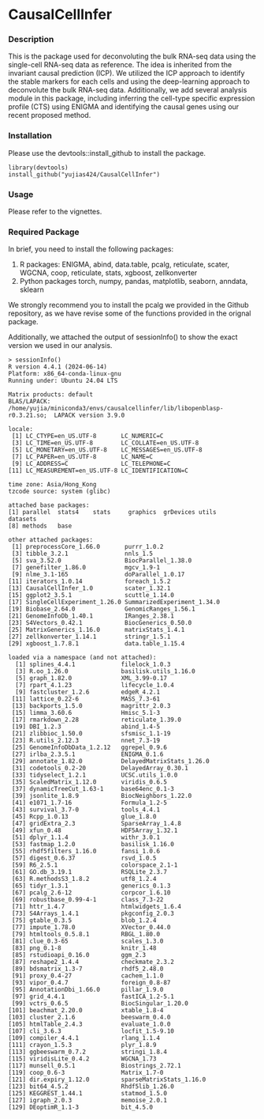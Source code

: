 # CausalCellInfer

### Description

This is the package used for deconvoluting the bulk RNA-seq data using the single-cell RNA-seq data as reference. The idea is inherited from the invariant causal prediction (ICP). 
We utilized the ICP approach to identify the stable markers for each cells and using the deep-learning approach to deconvolute the bulk RNA-seq data. Additionally, we add several 
analysis module in this package, including inferring the cell-type specific expression profile (CTS) using ENIGMA and identifying the causal genes using our recent proposed method.

### Installation

Please use the devtools::install_github to install the package.
```
library(devtools)
install_github("yujias424/CausalCellInfer")
```

### Usage

Please refer to the vignettes.

### Required Package

In brief, you need to install the following packages: 

1. R packages:
    ENIGMA, abind, data.table, pcalg, reticulate, scater, WGCNA, coop, reticulate, stats, xgboost, zellkonverter
2. Python packages
    torch, numpy, pandas, matplotlib, seaborn, anndata, sklearn

We strongly recommend you to install the pcalg we provided in the Github repository, as we have revise some of the functions provided in the orignal package.

Additionally, we attached the output of sessionInfo() to show the exact version we used in our analysis.

```
> sessionInfo()
R version 4.4.1 (2024-06-14)
Platform: x86_64-conda-linux-gnu
Running under: Ubuntu 24.04 LTS

Matrix products: default
BLAS/LAPACK: /home/yujia/miniconda3/envs/causalcellinfer/lib/libopenblasp-r0.3.21.so;  LAPACK version 3.9.0

locale:
 [1] LC_CTYPE=en_US.UTF-8       LC_NUMERIC=C              
 [3] LC_TIME=en_US.UTF-8        LC_COLLATE=en_US.UTF-8    
 [5] LC_MONETARY=en_US.UTF-8    LC_MESSAGES=en_US.UTF-8   
 [7] LC_PAPER=en_US.UTF-8       LC_NAME=C                 
 [9] LC_ADDRESS=C               LC_TELEPHONE=C            
[11] LC_MEASUREMENT=en_US.UTF-8 LC_IDENTIFICATION=C       

time zone: Asia/Hong_Kong
tzcode source: system (glibc)

attached base packages:
[1] parallel  stats4    stats     graphics  grDevices utils     datasets 
[8] methods   base     

other attached packages:
 [1] preprocessCore_1.66.0       purrr_1.0.2                
 [3] tibble_3.2.1                nnls_1.5                   
 [5] sva_3.52.0                  BiocParallel_1.38.0        
 [7] genefilter_1.86.0           mgcv_1.9-1                 
 [9] nlme_3.1-165                doParallel_1.0.17          
[11] iterators_1.0.14            foreach_1.5.2              
[13] CausalCellInfer_1.0         scater_1.32.1              
[15] ggplot2_3.5.1               scuttle_1.14.0             
[17] SingleCellExperiment_1.26.0 SummarizedExperiment_1.34.0
[19] Biobase_2.64.0              GenomicRanges_1.56.1       
[21] GenomeInfoDb_1.40.1         IRanges_2.38.1             
[23] S4Vectors_0.42.1            BiocGenerics_0.50.0        
[25] MatrixGenerics_1.16.0       matrixStats_1.4.1          
[27] zellkonverter_1.14.1        stringr_1.5.1              
[29] xgboost_1.7.8.1             data.table_1.15.4          

loaded via a namespace (and not attached):
  [1] splines_4.4.1             filelock_1.0.3           
  [3] R.oo_1.26.0               basilisk.utils_1.16.0    
  [5] graph_1.82.0              XML_3.99-0.17            
  [7] rpart_4.1.23              lifecycle_1.0.4          
  [9] fastcluster_1.2.6         edgeR_4.2.1              
 [11] lattice_0.22-6            MASS_7.3-61              
 [13] backports_1.5.0           magrittr_2.0.3           
 [15] limma_3.60.6              Hmisc_5.1-3              
 [17] rmarkdown_2.28            reticulate_1.39.0        
 [19] DBI_1.2.3                 abind_1.4-5              
 [21] zlibbioc_1.50.0           sfsmisc_1.1-19           
 [23] R.utils_2.12.3            nnet_7.3-19              
 [25] GenomeInfoDbData_1.2.12   ggrepel_0.9.6            
 [27] irlba_2.3.5.1             ENIGMA_0.1.6             
 [29] annotate_1.82.0           DelayedMatrixStats_1.26.0
 [31] codetools_0.2-20          DelayedArray_0.30.1      
 [33] tidyselect_1.2.1          UCSC.utils_1.0.0         
 [35] ScaledMatrix_1.12.0       viridis_0.6.5            
 [37] dynamicTreeCut_1.63-1     base64enc_0.1-3          
 [39] jsonlite_1.8.9            BiocNeighbors_1.22.0     
 [41] e1071_1.7-16              Formula_1.2-5            
 [43] survival_3.7-0            tools_4.4.1              
 [45] Rcpp_1.0.13               glue_1.8.0               
 [47] gridExtra_2.3             SparseArray_1.4.8        
 [49] xfun_0.48                 HDF5Array_1.32.1         
 [51] dplyr_1.1.4               withr_3.0.1              
 [53] fastmap_1.2.0             basilisk_1.16.0          
 [55] rhdf5filters_1.16.0       fansi_1.0.6              
 [57] digest_0.6.37             rsvd_1.0.5               
 [59] R6_2.5.1                  colorspace_2.1-1         
 [61] GO.db_3.19.1              RSQLite_2.3.7            
 [63] R.methodsS3_1.8.2         utf8_1.2.4               
 [65] tidyr_1.3.1               generics_0.1.3           
 [67] pcalg_2.6-12              corpcor_1.6.10           
 [69] robustbase_0.99-4-1       class_7.3-22             
 [71] httr_1.4.7                htmlwidgets_1.6.4        
 [73] S4Arrays_1.4.1            pkgconfig_2.0.3          
 [75] gtable_0.3.5              blob_1.2.4               
 [77] impute_1.78.0             XVector_0.44.0           
 [79] htmltools_0.5.8.1         RBGL_1.80.0              
 [81] clue_0.3-65               scales_1.3.0             
 [83] png_0.1-8                 knitr_1.48               
 [85] rstudioapi_0.16.0         ggm_2.3                  
 [87] reshape2_1.4.4            checkmate_2.3.2          
 [89] bdsmatrix_1.3-7           rhdf5_2.48.0             
 [91] proxy_0.4-27              cachem_1.1.0             
 [93] vipor_0.4.7               foreign_0.8-87           
 [95] AnnotationDbi_1.66.0      pillar_1.9.0             
 [97] grid_4.4.1                fastICA_1.2-5.1          
 [99] vctrs_0.6.5               BiocSingular_1.20.0      
[101] beachmat_2.20.0           xtable_1.8-4             
[103] cluster_2.1.6             beeswarm_0.4.0           
[105] htmlTable_2.4.3           evaluate_1.0.0           
[107] cli_3.6.3                 locfit_1.5-9.10          
[109] compiler_4.4.1            rlang_1.1.4              
[111] crayon_1.5.3              plyr_1.8.9               
[113] ggbeeswarm_0.7.2          stringi_1.8.4            
[115] viridisLite_0.4.2         WGCNA_1.73               
[117] munsell_0.5.1             Biostrings_2.72.1        
[119] coop_0.6-3                Matrix_1.7-0             
[121] dir.expiry_1.12.0         sparseMatrixStats_1.16.0 
[123] bit64_4.5.2               Rhdf5lib_1.26.0          
[125] KEGGREST_1.44.1           statmod_1.5.0            
[127] igraph_2.0.3              memoise_2.0.1            
[129] DEoptimR_1.1-3            bit_4.5.0
```